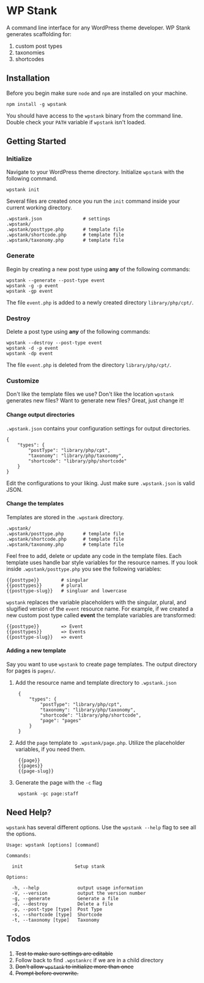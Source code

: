 # WP Stank

A command line interface for any WordPress theme developer. WP Stank generates scaffolding for:

1. custom post types
1. taxonomies
1. shortcodes

## Installation

Before you begin make sure `node` and `npm` are installed on your machine.

```
npm install -g wpstank
```

You should have access to the `wpstank` binary from the command line.
Double check your `PATH` variable if `wpstank` isn't loaded.

## Getting Started

### Initialize 

Navigate to your WordPress theme directory. Initialize `wpstank` with the following command.

    wpstank init

Several files are created once you run the `init` command inside your current working directory.

    .wpstank.json               # settings
    .wpstank/
    .wpstank/posttype.php       # template file
    .wpstank/shortcode.php      # template file
    .wpstank/taxonomy.php       # template file

### Generate

Begin by creating a new post type using **any** of the following commands:

    wpstank --generate --post-type event
    wpstank -g -p event
    wpstank -gp event

The file `event.php` is added to a newly created directory `library/php/cpt/`.

### Destroy

Delete a post type using **any** of the following commands:

    wpstank --destroy --post-type event
    wpstank -d -p event
    wpstank -dp event

The file `event.php` is deleted from the directory `library/php/cpt/`.


### Customize

Don't like the template files we use? Don't like the location `wpstank` generates new files? Want to generate new files? Great, just change it!

#### Change output directories

`.wpstank.json` contains your configuration settings for output directories. 

    {
        "types": {
            "postType": "library/php/cpt",
            "taxonomy": "library/php/taxonomy",
            "shortcode": "library/php/shortcode"
        }
    }

Edit the configurations to your liking. Just make sure `.wpstank.json` is valid JSON.

#### Change the templates

Templates are stored in the `.wpstank` directory.

    .wpstank/
    .wpstank/posttype.php       # template file
    .wpstank/shortcode.php      # template file
    .wpstank/taxonomy.php       # template file

Feel free to add, delete or update any code in the template files. Each template uses handle bar style variables for the resource names. If you look inside `.wpstank/posttype.php` you see the following variables:

    {{posttype}}        # singular
    {{posttypes}}       # plural
    {{posttype-slug}}   # singluar and lowercase

`wpstank` replaces the variable placeholders with the singular, plural, and slugified version of the `event` resource name. For example, if we created a new custom post type called **event** the template variables are transformed:

    {{posttype}}        => Event
    {{posttypes}}       => Events
    {{posttype-slug}}   => event

#### Adding a new template

Say you want to use `wpstank` to create page templates. The output directory for pages is `pages/`.

1. Add the resource name and template directory to `.wpstank.json`


        {
            "types": {
                "postType": "library/php/cpt",
                "taxonomy": "library/php/taxonomy",
                "shortcode": "library/php/shortcode",
                "page": "pages"
            }
        }


1. Add the `page` template to `.wpstank/page.php`. Utilize the placeholder variables, if you need them.

        {{page}}
        {{pages}}
        {{page-slug}}

1. Generate the page with the `-c` flag

        wpstank -gc page:staff


## Need Help?

`wpstank` has several different options. Use the `wpstank --help` flag to see all the options.

  
    Usage: wpstank [options] [command]
  
    Commands:
  
      init                   Setup stank
  
    Options:
  
      -h, --help              output usage information
      -V, --version           output the version number
      -g, --generate          Generate a file
      -d, --destroy           Delete a file
      -p, --post-type [type]  Post Type
      -s, --shortcode [type]  Shortcode
      -t, --taxonomy [type]   Taxonomy
  




## Todos

1. <del>Test to make sure settings are editable</del>
1. Follow back to find `.wpstankrc` if we are in a child directory
1. <del>Don't allow `wpstank` to initialize more than once</del>
1. <del>Prompt before overwrite.</del>
